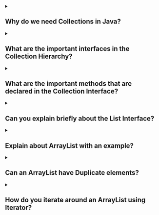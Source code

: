 <details><summary>
	
## Why do we need Collections in Java?
</summary>
A framework is a set of classes and interfaces which provide a ready-made architecture. In order to implement a new feature or a class, there is no need to define a framework. However, an optimal object-oriented design always includes a framework with a collection of classes such that all the classes perform the same kind of task. Before Collection Framework(or before JDK 1.2) was introduced, the standard methods for grouping Java objects (or collections) were Arrays or Vectors, or Hash tables. All of these collections had no common interface. Therefore, though the main aim of all the collections is the same, the implementation of all these collections was defined independently and had no correlation among them. And also, it is very difficult for the users to remember all the different methods, syntax, and constructors present in every collection class.

Collection Framework is a powerful framework in java. This framework defines the most common methods that can be used for any collection of objects. But the question arises that we have an array concept in java then why we need collection framework in java? Now let’s see that why we need collection framework in java with some valid points of difference between array and collection.
</details>
<details><summary>
	
## What are the important interfaces in the Collection Hierarchy?
</summary>
The Java Collections Framework provides several important interfaces in its collection hierarchy. These interfaces define common behaviors and operations that are shared among different types of collections. Here are some of the important interfaces in the Collection Hierarchy:

- **Collection** This is the root interface in the collection hierarchy. It defines the basic operations that are common to all collections, such as adding, removing, and querying elements. The Collection interface extends the Iterable interface, which enables iteration over the elements in the collection.

- **List** The List interface represents an ordered collection of elements where duplicate elements are allowed. It provides additional operations for element insertion, removal, and retrieval at specific positions. Implementations of List include ArrayList, LinkedList, and Vector.

- **Set** The Set interface represents a collection that does not allow duplicate elements. It defines methods for adding and removing elements, as well as checking for the presence of specific elements. Common implementations of Set are HashSet, TreeSet, and LinkedHashSet.

- **Queue** The Queue interface models a collection that follows the FIFO (First-In-First-Out) principle. It provides methods for adding elements at the end and removing elements from the beginning of the queue. The Queue interface extends the Collection interface and includes additional methods for queue-specific operations. Implementations of Queue include LinkedList, PriorityQueue, and ArrayDeque.

- **Map** The Map interface represents a mapping between keys and values, where each key is unique. It allows you to store and retrieve values based on their associated keys. The Map interface provides methods for adding, removing, and accessing key-value pairs. Common implementations of Map are HashMap, TreeMap, and LinkedHashMap.

- **Iterator** The Iterator interface provides a way to iterate over the elements in a collection. It defines methods for checking if there are more elements, retrieving the next element, and removing elements during iteration.

These interfaces, along with their respective implementations, form the foundation of the Java Collections Framework. They provide a wide range of functionality for working with collections and enable you to choose the most appropriate collection type based on your specific requirements.
</details>
<details><summary>
	
## What are the important methods that are declared in the Collection Interface?
</summary>
The Collection interface in the Java Collections Framework defines a set of common methods that are shared by all collection types. Here are some of the important methods declared in the Collection interface:

- **int size()** Returns the number of elements in the collection.

- **boolean isEmpty()** Checks if the collection is empty (contains no elements).

- **boolean contains(Object obj)** Checks if the collection contains the specified object.

- **boolean add(E obj)** Adds the specified element to the collection.

- **boolean remove(Object obj)** Removes a single instance of the specified object from the collection.

- **boolean containsAll(Collection<?> c)** Checks if the collection contains all the elements in the specified collection.

- **boolean addAll(Collection<? extends E> c)** Adds all the elements from the specified collection to the collection.

- **boolean removeAll(Collection<?> c)** Removes all the elements in the specified collection from the collection.

- **boolean retainAll(Collection<?> c)** Removes all elements from the collection except those that are present in the specified collection.

- **void clear()** Removes all elements from the collection.

- **Object[] toArray()** Returns an array containing all the elements in the collection.

- **<T> T[] toArray(T[] a)** Returns an array containing all the elements in the collection, using the provided array if it is large enough. The runtime type of the returned array is the same as the specified array.

- **Iterator<E> iterator()** Returns an iterator over the elements in the collection, allowing sequential access to the elements.

These methods provide the basic operations for adding, removing, querying, and manipulating elements in a collection. Implementations of the Collection interface, such as ArrayList, HashSet, and LinkedList, provide their own specific implementations of these methods to suit their respective collection types.

It's important to note that the Collection interface does not specify methods for indexed access or positional operations. For those functionalities, you would typically use the List interface, which extends Collection and provides additional methods for working with ordered collections.
</details>
<details><summary>
	
## Can you explain briefly about the List Interface?
</summary>
The List interface is a fundamental part of the Java Collections Framework. It represents an ordered collection of elements, allowing duplicate values and maintaining the insertion order. In other words, a List is an ordered sequence of elements that can be accessed by their index.

Here are some key characteristics of the List interface:

- **Ordered** Elements in a List are arranged in a specific order. The order of elements is typically determined by the order of their insertion into the List.

- **Indexed Access** Each element in a List has an associated index value starting from 0. This allows for efficient random access to elements by their index. You can retrieve, update, or remove elements using their index.

- **Duplicates** Unlike some other collection types, Lists allow duplicate elements. It means you can have multiple occurrences of the same value within a List.

The List interface defines several methods to work with lists, including:

- **Adding and removing elements** You can add elements to the List using methods like add() and addAll(), and remove elements using remove() or removeAll(). The List interface also provides methods for removing elements at specific indices.

- **Accessing elements** You can access elements by their index using get(). The size of the List can be obtained using size().

- **Searching and sorting** The List interface includes methods such as contains(), indexOf(), and lastIndexOf() to search for elements within the list. It also provides a sort() method to sort the elements of the List.

- **Iterating over elements** You can iterate over the elements of a List using traditional for loops, enhanced for loops, or the Iterator and ListIterator interfaces.

- **Modifying elements** The List interface provides methods to modify elements at specific indices using set(), which allows you to update an element at a given position.

Several classes in Java implement the List interface, such as ArrayList, LinkedList, and Vector. These classes provide different implementations with varying performance characteristics and usage scenarios.

By utilizing the List interface, you can easily work with ordered collections of elements, perform operations like insertion, deletion, retrieval, and modification efficiently.
</details>
<details><summary>
	
## Explain about ArrayList with an example?
</summary>
The ArrayList class in Java is an implementation of the List interface that uses a dynamically resizable array to store elements. It provides a flexible and efficient way to work with ordered collections of objects. Let's walk through an example to understand how ArrayList works:

      import java.util.ArrayList;

      public class ArrayListExample {
          public static void main(String[] args) {
              // Create an ArrayList to store integers
              ArrayList<Integer> numbers = new ArrayList<>();

              // Add elements to the ArrayList
              numbers.add(10);
              numbers.add(20);
              numbers.add(30);
              numbers.add(40);

              // Access elements by index
              System.out.println("Element at index 2: " + numbers.get(2));  // Output: 30

              // Update an element at a specific index
              numbers.set(1, 25);
              System.out.println("Updated element at index 1: " + numbers.get(1));  // Output: 25

              // Remove an element by value
              numbers.remove(Integer.valueOf(30));

              // Remove an element by index
              numbers.remove(0);

              // Iterate over the elements using a for-each loop
              for (Integer number : numbers) {
                  System.out.println(number);
              }
          }
      }

</details>
<details><summary>
	
## Can an ArrayList have Duplicate elements?
</summary>
Yes, an ArrayList can have duplicate elements. The ArrayList class allows duplicate elements, meaning you can add multiple occurrences of the same value to the list.

Here's an example to demonstrate adding duplicate elements to an ArrayList:
      
      import java.util.ArrayList;

      public class ArrayListExample {
          public static void main(String[] args) {
              ArrayList<String> fruits = new ArrayList<>();

              // Adding duplicate elements
              fruits.add("apple");
              fruits.add("banana");
              fruits.add("apple");
              fruits.add("orange");
              fruits.add("banana");

              System.out.println(fruits);
          }
      }

In this example, we create an ArrayList named fruits to store strings. We add multiple elements to the list, including duplicates such as "apple" and "banana". When we print the ArrayList, it will display all the elements, including the duplicate ones:

</details>
<details><summary>
	
## How do you iterate around an ArrayList using Iterator?
</summary>
To iterate over an ArrayList using an Iterator, you can follow these steps:

1. Create an instance of the ArrayList and add elements to it.
2. Obtain an Iterator object by calling the iterator() method on the ArrayList.
3. Use the hasNext() method of the Iterator to check if there are more elements in the ArrayList.
4. Inside a loop, use the next() method of the Iterator to retrieve the next element.
5. Perform the desired operations with each element within the loop.
Here's an example that demonstrates iterating over an ArrayList using an Iterator:

    import java.util.ArrayList;
    import java.util.Iterator;

    public class ArrayListIteratorExample {
        public static void main(String[] args) {
            ArrayList<String> fruits = new ArrayList<>();

            // Add elements to the ArrayList
            fruits.add("apple");
            fruits.add("banana");
            fruits.add("orange");

            // Obtain an Iterator object
            Iterator<String> iterator = fruits.iterator();

            // Iterate over the ArrayList using the Iterator
            while (iterator.hasNext()) {
                String fruit = iterator.next();
                System.out.println(fruit);
            }
        }
    }

</details>